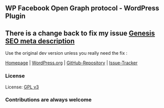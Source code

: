 ## WP Facebook Open Graph protocol - WordPress Plugin

## There is a change back to fix my issue [Genesis SEO meta description](http://wordpress.org/support/topic/genesis-seo-meta-description)


Use the original dev version unless you really need the fix :

[Homepage](http://rynoweb.com/wordpress-plugins/) |
[WordPress.org](https://wordpress.org/extend/plugins/wp-facebook-open-graph-protocol/) |
[GitHub-Repository](https://github.com/chuckreynolds/WPFBOGP) |
[Issue-Tracker](https://github.com/chuckreynolds/WPFBOGP/issues)


### License
License: [GPL v3](http://www.gnu.org/licenses/gpl-3.0.html)

### Contributions are always welcome

